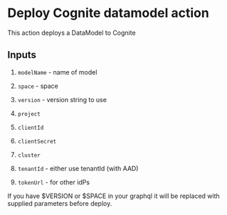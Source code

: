 # Deploy Cognite datamodel action
This action deploys a DataModel to Cognite

## Inputs
1. `modelName` - name of model
2. `space` - space 
3. `version` - version string to use

4. `project` 
5. `clientId`
6. `clientSecret`
7. `cluster`
8. `tenantId` - either use tenantId (with AAD) 
9. `tokenUrl` - for other idPs

If you have $VERSION or $SPACE in your graphql it will be replaced with supplied parameters before deploy.
